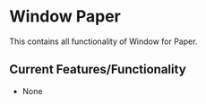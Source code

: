 # Window Paper
This contains all functionality of Window for Paper.<br>

## Current Features/Functionality
- None